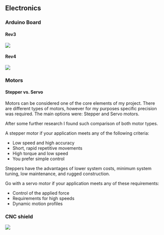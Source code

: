 ## Electronics

### Arduino Board 
#### Rev3
![](https://i.imgur.com/cXYPimo.png)
#### Rev4
![](https://i.imgur.com/BRROWqP.png)
### Motors
#### Stepper vs. Servo
Motors can be considered one of the core elements of my project.
There are different types of motors, however for my purposes specific precision was required. The main options were: Stepper and Servo motors.

After some further research I found such comparison of both motor types.

A stepper motor if your application meets any of the following criteria:

- Low speed and high accuracy
- Short, rapid repetitive movements
- High torque and low speed
- You prefer simple control

Steppers have the advantages of lower system costs, minimum system tuning, low maintenance, and rugged construction.

Go with a servo motor if your application meets any of these requirements:

- Control of the applied force
- Requirements for high speeds
- Dynamic motion profiles

### CNC shield
![](https://i.imgur.com/QzwmnPU.png)
